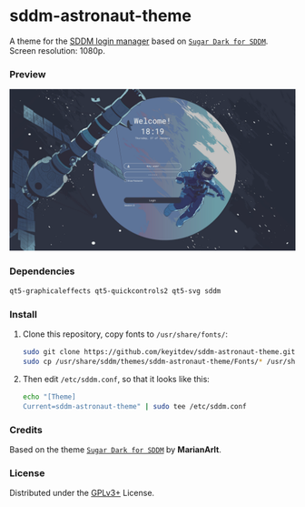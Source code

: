 # sddm-astronaut-theme

A theme for the [SDDM login manager](https://github.com/sddm/sddm) based on [`Sugar Dark for SDDM`](https://github.com/MarianArlt/sddm-sugar-dark).
Screen resolution: 1080p.

### Preview
![Preview](./Previews/preview.png)

### Dependencies

```sh
qt5-graphicaleffects qt5-quickcontrols2 qt5-svg sddm
```

### Install

1. Clone this repository, copy fonts to `/usr/share/fonts/`:

   ```sh
   sudo git clone https://github.com/keyitdev/sddm-astronaut-theme.git /usr/share/sddm/themes/sddm-astronaut-theme
   sudo cp /usr/share/sddm/themes/sddm-astronaut-theme/Fonts/* /usr/share/fonts/
   ```

2. Then edit `/etc/sddm.conf`, so that it looks like this:

    ```sh
    echo "[Theme]
    Current=sddm-astronaut-theme" | sudo tee /etc/sddm.conf
    ```

### Credits

Based on the theme [`Sugar Dark for SDDM`](https://github.com/MarianArlt/sddm-sugar-dark) by **MarianArlt**.

### License

Distributed under the [GPLv3+](https://www.gnu.org/licenses/gpl-3.0.html) License.
